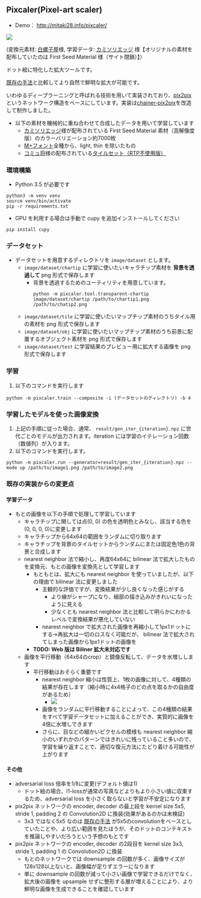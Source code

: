 ## Pixcaler(Pixel-art scaler)

* Demo： http://mitaki28.info/pixcaler/

<img src="https://github.com/mitaki28/pixel-art-upscaler/blob/master/image/example.gif?raw=true">

(変換元素材: [白螺子屋](http://hi79.web.fc2.com/)様, 学習データ: [カミソリエッジ](https://razor-edge.work/material/fsmchcv/) 様【オリジナルの素材を配布していたのは First Seed Material 様（サイト閉鎖）】）

ドット絵に特化した拡大ツールです。

[既存の手法](https://en.wikipedia.org/wiki/Pixel-art_scaling_algorithms)と比較してより自然で鮮明な拡大が可能です。

いわゆるディープラーニングと呼ばれる技術を用いて実装されており、[pix2pix](https://arxiv.org/abs/1611.07004) というネットワーク構造をベースにしています。実装は[chainer-pix2pix](https://github.com/pfnet-research/chainer-pix2pix)を改造して制作しました。

* 以下の素材を機械的に重ね合わせて合成したデータを用いて学習しています
    * [カミソリエッジ](https://razor-edge.work/material/fsmchcv/)様が配布されている First Seed Material 素材（高解像度版）のカラーバリエーション約7000枚
    * [M+フォント](https://mplus-fonts.osdn.jp/)全種から、light, thin を除いたもの
    * [コミュ将](https://comshou.wixsite.com/com-sho/about)様の配布されている[タイルセット（RTP不使用版）](https://comshou.wixsite.com/com-sho/single-post/2017/04/19/RTP%E4%B8%8D%E4%BD%BF%E7%94%A8%E7%B4%A0%E6%9D%90%E3%81%BE%E3%81%A8%E3%82%81)

### 環境構築
* Python 3.5 が必要です

```
python3 -m venv venv
source venv/bin/activate
pip -r requirements.txt
```

* GPU を利用する場合は手動で cupy を追加インストールしてください
```
pip install cupy
```

### データセット
* データセットを用意するディレクトリを `image/dataset` とします。
    * `image/dataset/chartip` に学習に使いたいキャラチップ素材を **背景を透過して** png 形式で保存します
        * 背景を透過するためのユーティリティを用意しています。
            ```
            python -m pixcaler.tool.transparent-chartip image/dataset/chartip /path/to/chartip1.png /path/to/chatip2.png
            ```
    * `image/dataset/tile` に学習に使いたいマップチップ素材のうちタイル用の素材を png 形式で保存します
    * `image/dataset/obj` に学習に使いたいマップチップ素材のうち前景に配置するオブジェクト素材を png 形式で保存します
    * `image/dataset/test` に学習結果のプレビュー用に拡大する画像を png 形式で保存します
        

### 学習
1. 以下のコマンドを実行します
```
python -m pixcaler.train --composite -i (データセットのディレクトリ) -b 4
```


### 学習したモデルを使った画像変換
1. 上記の手順に従った場合、通常、 `result/gen_iter_{iteration}.npz` に世代ごとのモデルが出力されます。iteration には学習のイテレーション回数（数値列）が入ります。
1. 以下のコマンドを実行します。
```
python -m pixcaler.run --generator=result/gen_iter_{iteration}.npz --mode up /path/to/image1.png /path/to/image2.png
```


### 既存の実装からの変更点
#### 学習データ
* もとの画像を以下の手順で処理して学習しています
    * キャラチップに関しては点(0, 0) の色を透明色とみなし、該当する色を(0, 0, 0, 0)に変更します
    * キャラチップから64x64の範囲をランダムに切り取ります
    * キャラチップを背景のタイルセットからランダムにまたは固定色1色の背景と合成します
    * nearest neighbor 法で縮小し、再度64x64に bilinear 法で拡大したものを変換元、もとの画像を変換先として学習します
        * もともとは、拡大にも nearest neighbor を使っていましたが、以下の理由で bilinear 法に変更しました
            * 主観的な評価ですが、変換結果が少し良くなった感じがする
                * より線がシャープになり、細部の描き込みがきれいになったように見える
                * 少なくとも nearest neighbor 法と比較して明らかにわかるレベルで変換結果が悪化していない
            * nearest neighbor で拡大された画像を再縮小して1px1ドットにする→再拡大は一切のロスなく可能だが、 bilinear 法で拡大されてしまった画像から1px1ドットの画像を
        * **TODO: Web 版は Biliner 拡大未対応です**
    * 画像を平行移動（64x64のcrop）と鏡像反転して、データを水増しします
        * 平行移動はおそらく重要です
            * nearest neighbor 縮小は性質上、1枚の画像に対して、4種類の結果が存在します（縮小時に4x4格子のどの点を取るかの自由度があるため）
                * <img src="https://github.com/mitaki28/pixel-art-upscaler/blob/master/nn-scales.png?raw=true">
            * 画像をランダムに平行移動することによって、この4種類の結果をすべて学習データセットに加えることができ、実質的に画像を4倍に水増しできます
            * さらに、目などの細かいピクセルの模様も nearest neighbor 縮小のいずれかのパターンではきれいに残っていること多いので、学習を繰り返すことで、適切な復元方法にたどり着ける可能性が上がります

#### その他
* adversarial loss 倍率を1/8に変更(デフォルト値は1)
    * ドット絵の場合、l1-lossが通常の写真などよりもより小さい値に収束するため、adversarial loss を小さく取らないと学習が不安定になります
* pix2pix ネットワークの encoder, decoder の最上段を kernel size 5x5, stride 1, padding 2 の Convolution2D に換装(効果があるのかは未検証)
    * 3x3 ではなく5x5 なのは [既存の手法](https://en.wikipedia.org/wiki/Pixel-art_scaling_algorithms) が5x5のconvolutionをベースとしていたことや、より広い範囲を見たほうが、そのドットのコンテキストを推論しやすいだろうという予想のもとです
* pix2pix ネットワークの encoder, decoder の2段目を kernel size 3x3, stride 1, padding 1 の Convolution2D に換装
    * もとのネットワークでは downsample の回数が多く、画像サイズが128x128以上ないと、画像幅が足りずエラーになります
    * 単に downsample の回数が減って小さい画像で学習できるだけでなく、拡大後の画像を upsample せずに整形する層が増えることにより、より鮮明な画像を生成できることを確認しています



